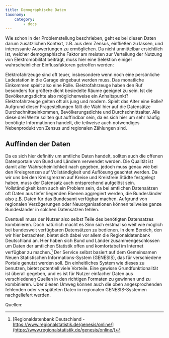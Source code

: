 ```yaml
---
title: Demographische Daten
taxonomy:
    category:
        - docs
---
```

Wie schon in der Problemstellung beschrieben, geht es bei diesen Daten darum zusätzlichen Kontext, z.B. aus dem Zensus, einfließen zu lassen, und interessante Auswertungen zu ermöglichen. Da nicht unmittelbar ersichtlich ist, welcher demographische Faktor am meisten zur Verteilung der Nutzung von Elektromobilität beiträgt, muss hier eine Selektion einiger wahrscheinlicher Einflussfaktoren getroffen werden:

Elektrofahrzeuge sind oft teuer, insbesondere wenn noch eine persönliche Ladestation in die Garage eingebaut werden muss. Das monatliche Einkommen spielt also eine Rolle.
Elektrofahrzeuge haben den Ruf besonders für größere dicht besiedelte Räume geeignet zu sein. Ist die Bevölkerungsdichte also möglicherweise ein Anhaltspunkt?
Elektrofahrzeuge gelten oft als jung und modern. Spielt das Alter eine Rolle?
Aufgrund dieser Fragestellungen fällt die Wahl hier auf die Datensätze Durchschnittseinkommen, Bevölkerungsdichte und Durchschnittsalter. Alle diese drei Werte sollten gut auffindbar sein, da es sich hier um sehr häufig benötigte Informationen handelt, die teilweise auch notwendiges Nebenprodukt von Zensus und regionalen Zählungen sind.

## Auffinden der Daten
Da es sich hier definitiv um amtliche Daten handelt, sollten auch die offenen Datenportale von Bund und Ländern verwendet werden. Die Qualität ist damit aller Wahrscheinlichkeit nach gegeben, jedoch muss genau wie bei den Kreisgrenzen auf Vollständigkeit und Auflösung geachtet werden. Da wir uns bei den Kreisgrenzen auf Kreise und Kreisfreie Städte festgelegt haben, muss der Datensatz auch entsprechend aufgelöst sein. Vollständigkeit kann auch ein Problem sein, da bei amtlichen Datensätzen oft Daten aus tiefer liegenden Ebenen aggregiert werden, die Bundesländer also z.B. Daten für das Bundesamt verfügbar machen. Aufgrund von regionalen Verzögerungen oder Neuorganisationen können teilweise ganze Bundesländer in solchen Datensätzen fehlen.

Eventuell muss der Nutzer also selbst Teile des benötigten Datensatzes kombinieren. Doch natürlich macht es Sinn sich erstmal so weit wie möglich bei bundesweit verfügbaren Datensätzen zu bedienen. In dem Bereich, den wir hier betrachten, bietet sich dabei vor allem die Regionaldatenbank Deutschland an. Hier haben sich Bund und Länder zusammengeschlossen um Daten der amtlichen Statistik offen und komfortabel im Internet verfügbar zu machen.[^1] Der Service selbst basiert auf dem Gemeinsamen Neuen Statistischen Informations-System (GENESIS), das für verschiedene Portale genutzt werden soll. Ein einheitliches System wie dieses zu benutzen, bietet potentiell viele Vorteile. Eine gewisse Grundfunktionalität ist überall gegeben, und es ist für Nutzer einfacher Daten aus verschiedenen Quellen in den richtigen Formaten zu gewinnen und zu kombinieren. Über diesen Umweg können auch die oben angesprochenden fehlenden oder verspäteten Daten in regionalen GENESIS-Systemen nachgeliefert werden.

Quellen:
[^1]: [Regionaldatenbank Deutschland - https://www.regionalstatistik.de/genesis/online/](https://www.regionalstatistik.de/genesis/online/)
